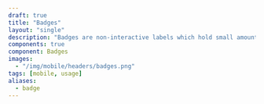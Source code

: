 ```yaml
---
draft: true
title: "Badges"
layout: "single"
description: "Badges are non-interactive labels which hold small amounts of information."
components: true
component: Badges
images:
  - "/img/mobile/headers/badges.png"
tags: [mobile, usage]
aliases:
  - badge
---
```

